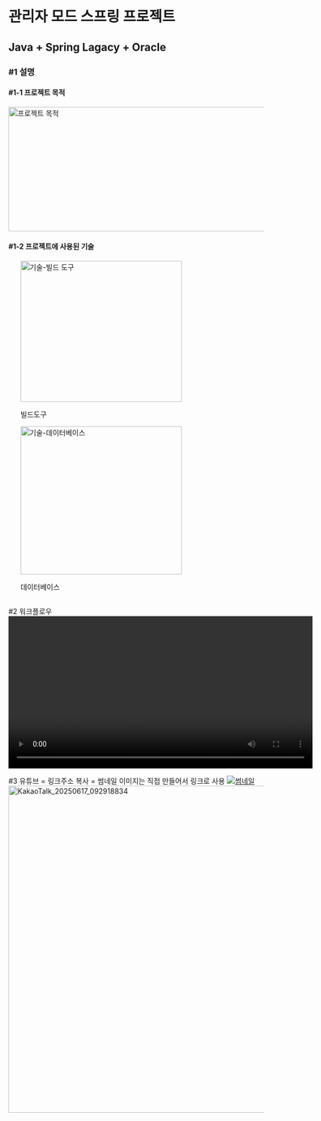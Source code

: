 <h1>관리자 모드 스프링 프로젝트</h1>
<h2>Java + Spring Lagacy + Oracle</h2>


<h3>#1 설명</h3>

<h4>#1-1 프로젝트 목적</h4>
<img src="https://github.com/user-attachments/assets/5d9e6bd0-5b31-4e0b-a72d-f816eeacc6e9" width="665" height="245" alt="프로젝트 목적" />

<h4>#1-2 프로젝트에 사용된 기술</h4>
<div>
  <ul style="display:flex; flex-flow:row wrap;">
    <li style="display:flex; flex-direction:column;">
      <img width="318" height="278" alt="기술-빌드 도구" src="https://github.com/user-attachments/assets/6e05b928-a08a-40a1-b430-0806a0441746" />
      <p>빌드도구</p>
    </li>
    <li style="display:flex; flex-direction:column;">
      <img width="318" height="292" alt="기술-데이터베이스" src="https://github.com/user-attachments/assets/df4ca761-d502-44a0-a525-ebb9f80b0eaa" />
      <p>데이터베이스</p>
    </li>
  </ul>
</div>


#2 워크플로우
<video src="https://github.com/user-attachments/assets/2dacdae3-601f-41af-9984-35f8e2251152" control width="600" />

#3 유튜브 = 링크주소 복사 = 썸네일 이미지는 직접 만들어서 링크로 사용
<a href ="https://www.youtube.com/watch?v=CQtrGGC_dko">
  <img src="#" alt="썸네일" />
</a>
<img width="981" height="644" alt="KakaoTalk_20250617_092918834" src="https://github.com/user-attachments/assets/41f69709-6d64-449f-b6c5-61c9264436d3" />
